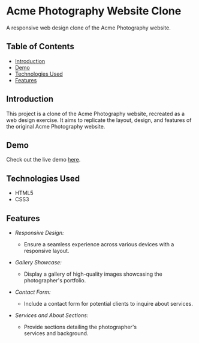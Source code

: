 # Acme Photography Website Clone

A responsive web design clone of the Acme Photography website.

## Table of Contents
- [Introduction](#introduction)
- [Demo](#demo)
- [Technologies Used](#technologies-used)
- [Features](#features)

## Introduction

This project is a clone of the Acme Photography website, recreated as a web design exercise. It aims to replicate the layout, design, and features of the original Acme Photography website.

## Demo

Check out the live demo [here]().

## Technologies Used

- HTML5
- CSS3

## Features

- *Responsive Design:*
  - Ensure a seamless experience across various devices with a responsive layout.

- *Gallery Showcase:*
  - Display a gallery of high-quality images showcasing the photographer's portfolio.

- *Contact Form:*
  - Include a contact form for potential clients to inquire about services.

- *Services and About Sections:*
  - Provide sections detailing the photographer's services and background.
